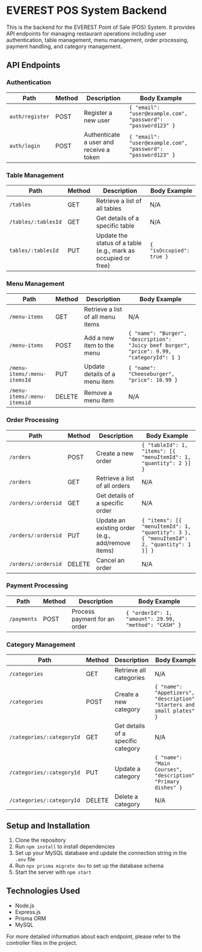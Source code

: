 # EVEREST POS System Backend

This is the backend for the EVEREST Point of Sale (POS) System. It provides API endpoints for managing restaurant operations including user authentication, table management, menu management, order processing, payment handling, and category management.

## API Endpoints

### Authentication

| Path | Method | Description | Body Example |
|------|--------|-------------|--------------|
| `auth/register` | POST | Register a new user | `{ "email": "user@example.com", "password": "password123" }` |
| `auth/login` | POST | Authenticate a user and receive a token | `{ "email": "user@example.com", "password": "password123" }` |

### Table Management

| Path | Method | Description | Body Example |
|------|--------|-------------|--------------|
| `/tables` | GET | Retrieve a list of all tables | N/A |
| `/tables/:tablesId` | GET | Get details of a specific table | N/A |
| `tables/:tablesId` | PUT | Update the status of a table (e.g., mark as occupied or free) | `{ "isOccupied": true }` |

### Menu Management

| Path | Method | Description | Body Example |
|------|--------|-------------|--------------|
| `/menu-items` | GET | Retrieve a list of all menu items | N/A |
| `/menu-items` | POST | Add a new item to the menu | `{ "name": "Burger", "description": "Juicy beef burger", "price": 9.99, "categoryId": 1 }` |
| `/menu-items/:menu-itemsId` | PUT | Update details of a menu item | `{ "name": "Cheeseburger", "price": 10.99 }` |
| `/menu-items/:menu-itemsid` | DELETE | Remove a menu item | N/A |

### Order Processing

| Path | Method | Description | Body Example |
|------|--------|-------------|--------------|
| `/orders` | POST | Create a new order | `{ "tableId": 1, "items": [{ "menuItemId": 1, "quantity": 2 }] }` |
| `/orders` | GET | Retrieve a list of all orders | N/A |
| `/orders/:ordersid` | GET | Get details of a specific order | N/A |
| `/orders/:ordersid` | PUT | Update an existing order (e.g., add/remove items) | `{ "items": [{ "menuItemId": 1, "quantity": 3 }, { "menuItemId": 2, "quantity": 1 }] }` |
| `/orders/:ordersid` | DELETE | Cancel an order | N/A |

### Payment Processing

| Path | Method | Description | Body Example |
|------|--------|-------------|--------------|
| `/payments` | POST | Process payment for an order | `{ "orderId": 1, "amount": 29.99, "method": "CASH" }` |

### Category Management

| Path | Method | Description | Body Example |
|------|--------|-------------|--------------|
| `/categories` | GET | Retrieve all categories | N/A |
| `/categories` | POST | Create a new category | `{ "name": "Appetizers", "description": "Starters and small plates" }` |
| `/categories/:categoryId` | GET | Get details of a specific category | N/A |
| `/categories/:categoryId` | PUT | Update a category | `{ "name": "Main Courses", "description": "Primary dishes" }` |
| `/categories/:categoryId` | DELETE | Delete a category | N/A |

## Setup and Installation

1. Clone the repository
2. Run `npm install` to install dependencies
3. Set up your MySQL database and update the connection string in the `.env` file
4. Run `npx prisma migrate dev` to set up the database schema
5. Start the server with `npm start`

## Technologies Used

- Node.js
- Express.js
- Prisma ORM
- MySQL

For more detailed information about each endpoint, please refer to the controller files in the project.